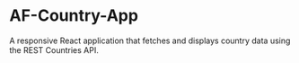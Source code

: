 # AF-Country-App
A responsive React application that fetches and displays country data using the REST Countries API.
